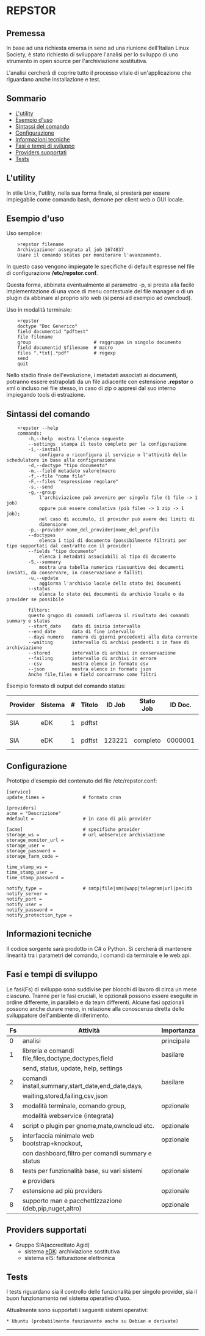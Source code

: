 # REPSTOR

## Premessa
In base ad una richiesta emersa in seno ad una riunione dell'Italian Linux Society, è stato richiesto di sviluppare l'analisi per lo sviluppo di uno strumento in open source per l'archiviazione sostitutiva.

L'analisi cercherà di coprire tutto il processo vitale di un'applicazione che riguardano anche installazione e test.

## Sommario
* [L'utility](#utility)
* [Esempio d'uso](#esempio)
* [Sintassi del comando](#sintassi)
* [Configurazione](#configurazione)
* [Informazioni tecniche](#informazioni_tecniche)
* [Fasi e tempi di sviluppo](#fasi)
* [Providers supportati](#providers)
* [Tests](#tests)

<a name="utility"></a>
## L'utility
In stile Unix, l'utility, nella sua forma finale, si presterà per essere impiegabile come comando bash, demone per client web o GUI locale.

<a name="esempio"></a>
## Esempio d'uso
Uso semplice:

        >repstor filename
        Archiviazioner assegnata al job 1674837
        Usare il comando status per monitorare l'avanzamento.

In questo caso vengono impiegate le specifiche di default espresse nel file di configurazione **/etc/repstor.conf**.

Questa forma, abbinata eventualmente al parametro -p, si presta alla facile implementazione di una voce di menu contestuale del file manager o di un plugin da abbinare al proprio sito web (si pensi ad esempio ad owncloud).

Uso in modalità terminale:

        >repstor
        doctype "Doc Generico"
        field documentid "pdftest"
        file filename
        group                       # raggruppa in singolo documento
        field documentid $filename  # macro
        files ".*txt|.*pdf"         # regexp
        send
        quit

Nello stadio finale dell'evoluzione, i metadati associati ai documenti, potranno essere estrapolati da un file adiacente con estensione **.repstor** o xml o incluso nel file stesso, in caso di zip o appresi dal suo interno impiegando tools di estrazione.

<a name="sintassi"></a>
## Sintassi del comando
        >repstor --help
        commands:
            -h,--help  mostra l'elenco seguente
            --settings  stampa il testo completo per la configurazione
            -i,--install
                configura o riconfigura il servizio o l'attività dello schedulatore in base alla configurazione
            -d,--doctype "tipo documento"
            -m,--field metadato valore|macro
            -f,--file "nome file"
            -F,--files "espressione regolare"
            -s,--send
            -g,--group
                l'archiviazione può avvenire per singolo file (1 file -> 1 job)
                oppure può essere comulativa (più files -> 1 zip -> 1 job);
                nel caso di accumulo, il provider può avere dei limiti di 
                dimensione
            -p,--provider nome_del_provider|nome_del_profilo
            --doctypes
                elenca i tipi di documento (possibilmente filtrati per tipo supportati dal contratto con il provider)
            --fields "tipo documento"
                elenca i metadati associabili al tipo di documento
            -S,--summary
                mostra una tabella numerica riassuntiva dei documenti inviati, da conservare, in conservazione e falliti
            -u,--update
                aggiorna l'archivio locale dello stato dei documenti
            --status
                elenca lo stato dei documenti da archivio locale o da provider se possibile
            
            filters:
            questo gruppo di comandi influenza il risultato dei comandi summary e status
            --start_date    data di inizio intervallo
            --end_date      data di fine intervallo
            --days numero   numero di giorni precedenti alla data corrente
            --waiting       intervallo di archivi pendenti o in fase di archiviazione
            --stored        intervallo di archivi in conservazione
            --failing       intervallo di archivi in errore
            --csv           mostra elenco in formato csv
            --json          mostra elenco in formato json
            Anche file,files e field concorrono come filtri
        
Esempio formato di output del comando status:


|Provider|Sistema|#|Titolo|ID Job|Stato Job|ID Doc.|Stato Doc.      |Errore |Aggiornato|Inviato|
|--------|-------|-|------|------|---------|-------|----------------|-------|------------|-------|
|SIA     |eDK    |1|pdftst|      |         |       |                |Srv.N/D|11.11.16 00:13:20|
|SIA     |eDK    |1|pdftst|123221|completo |0000001|In conservazione|       |11.11.16 11:32:39|11.11.16 11:32:39|


<a name="configurazione"></a>
## Configurazione
Prototipo d'esempio del contenuto del file /etc/repstor.conf:

    [service]
    update_times =              # formato cron
    
    [providers]
    acme = "Descrizione"
    #default =                  # in caso di più provider 
    
    [acme]                      # specifiche provider
    storage_ws =                # url webservice archiviazione
    storage_monitor_url =
    storage_user =
    storage_password =
    storage_farm_code =
    
    time_stamp_ws =
    time_stamp_user =
    time_stamp_password =
    
    notify_type =               # smtp|file|sms|wapp|telegram|url|pec|db
    notify_server =
    notify_port =
    notify_user =
    notify_password =
    notify_protection_type =
    
    
<a name="informazioni_tecniche"></a>
## Informazioni tecniche
Il codice sorgente sarà prodotto in C# o Python. Si cercherà di mantenere linearità tra i parametri del comando, i comandi da terminale e le web api.

<a name="fasi"></a>
## Fasi e tempi di sviluppo
Le fasi(Fs) di sviluppo sono suddivise per blocchi di lavoro di circa un mese ciascuno. Tranne per le fasi cruciali, le opzionali possono essere eseguite in ordine differente, in parallelo e da team differenti. Alcune fasi opzionali possono anche durare meno, in relazione alla conoscenza diretta dello sviluppatore dell'ambiente di riferimento.

|Fs |Attività                                               |Importanza|
|---|-------------------------------------------------------|----------|
|0  |analisi                                                |principale|
|1  |libreria e comandi file,files,doctype,doctypes,field   |basilare  |
|   |send, status, update, help, settings                   |          |
|2  |comandi install,summary,start_date,end_date,days,      |basilare  |
|   |waiting,stored,failing,csv,json                        |          |
|3  |modalità terminale, comando group,                     |opzionale |
|   |modalità webservice (integrata)                        |          |
|4  |script o plugin per gnome,mate,owncloud etc.           |opzionale |
|5  |interfaccia minimale web bootstrap+knockout,           |opzionale |
|   |con dashboard,filtro per comandi summary e status      |          |
|6  |tests per funzionalità base, su vari sistemi           |opzionale |
|   |e providers                                            |          |
|7  |estensione ad più providers                            |opzionale |
|8  |supporto man e pacchettizzazione (deb,pip,nuget,altro) |opzionale |

<a name="providers"></a>
## Providers supportati
* Gruppo SIA(accreditato Agid)
    * sistema [eDK]: archiviazione sostitutiva
    * sistema eIS: fatturazione elettronica
    
<a name="tests"></a>
## Tests
I tests riguardano sia il controllo delle funzionalità per singolo provider, sia il buon funzionamento nel sistema operativo d'uso.

Attualmente sono supportati i seguenti sistemi operativi:

    * Ubuntu (probabilmente funzionante anche su Debian e derivate)


----------------------------------------------------------------------------------
[eDK]: https://www.sia.eu/it/soluzioni/gestione-documentale/conservazione-digitale/conservazione-digitale
[ILS]: https://www.ils.org/